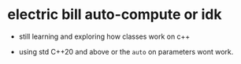 # electric bill auto-compute or idk

- still learning and exploring how classes work on c++

- using std C++20 and above or the `auto` on parameters wont work.